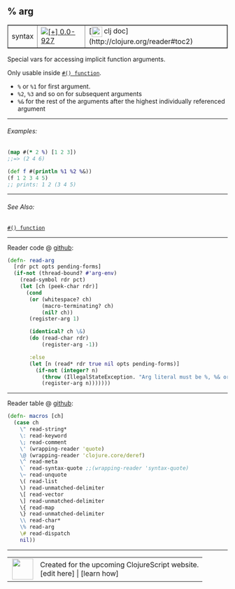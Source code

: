 ## % arg



 <table border="1">
<tr>
<td>syntax</td>
<td><a href="https://github.com/cljsinfo/cljs-api-docs/tree/0.0-927"><img valign="middle" alt="[+] 0.0-927" title="Added in 0.0-927" src="https://img.shields.io/badge/+-0.0--927-lightgrey.svg"></a> </td>
<td>
[<img height="24px" valign="middle" src="http://i.imgur.com/1GjPKvB.png"> clj doc](http://clojure.org/reader#toc2)
</td>
</tr>
</table>



Special vars for accessing implicit function arguments.

Only usable inside [`#() function`](syntax_function.md).

- `%` or `%1` for first argument.
- `%2`, `%3` and so on for subsequent arguments
- `%&` for the rest of the arguments after the highest individually referenced argument

---

###### Examples:

```clj
(map #(* 2 %) [1 2 3])
;;=> (2 4 6)

(def f #(println %1 %2 %&))
(f 1 2 3 4 5)
;; prints: 1 2 (3 4 5)
```

---

###### See Also:

[`#() function`](syntax_function.md)<br>

---





Reader code @ [github](https://github.com/clojure/tools.reader/blob/tools.reader-0.9.1/src/main/clojure/clojure/tools/reader.clj#L542-L561):

```clj
(defn- read-arg
  [rdr pct opts pending-forms]
  (if-not (thread-bound? #'arg-env)
    (read-symbol rdr pct)
    (let [ch (peek-char rdr)]
      (cond
       (or (whitespace? ch)
           (macro-terminating? ch)
           (nil? ch))
       (register-arg 1)

       (identical? ch \&)
       (do (read-char rdr)
           (register-arg -1))

       :else
       (let [n (read* rdr true nil opts pending-forms)]
         (if-not (integer? n)
           (throw (IllegalStateException. "Arg literal must be %, %& or %integer"))
           (register-arg n)))))))
```

<!--
Repo - tag - source tree - lines:

 <pre>
tools.reader @ tools.reader-0.9.1
└── src
    └── main
        └── clojure
            └── clojure
                └── tools
                    └── <ins>[reader.clj:542-561](https://github.com/clojure/tools.reader/blob/tools.reader-0.9.1/src/main/clojure/clojure/tools/reader.clj#L542-L561)</ins>
</pre>
-->

---
Reader table @ [github](https://github.com/clojure/tools.reader/blob/tools.reader-0.9.1/src/main/clojure/clojure/tools/reader.clj#L727-L746):

```clj
(defn- macros [ch]
  (case ch
    \" read-string*
    \: read-keyword
    \; read-comment
    \' (wrapping-reader 'quote)
    \@ (wrapping-reader 'clojure.core/deref)
    \^ read-meta
    \` read-syntax-quote ;;(wrapping-reader 'syntax-quote)
    \~ read-unquote
    \( read-list
    \) read-unmatched-delimiter
    \[ read-vector
    \] read-unmatched-delimiter
    \{ read-map
    \} read-unmatched-delimiter
    \\ read-char*
    \% read-arg
    \# read-dispatch
    nil))
```

<!--
Repo - tag - source tree - lines:

 <pre>
tools.reader @ tools.reader-0.9.1
└── src
    └── main
        └── clojure
            └── clojure
                └── tools
                    └── <ins>[reader.clj:727-746](https://github.com/clojure/tools.reader/blob/tools.reader-0.9.1/src/main/clojure/clojure/tools/reader.clj#L727-L746)</ins>
</pre>
-->

---



 <table>
<tr><td>
<img valign="middle" align="right" width="48px" src="http://i.imgur.com/Hi20huC.png">
</td><td>
Created for the upcoming ClojureScript website.<br>
[edit here] | [learn how]
</td></tr></table>

[edit here]:https://github.com/cljsinfo/cljs-api-docs/blob/master/cljsdoc/syntax_arg.cljsdoc
[learn how]:https://github.com/cljsinfo/cljs-api-docs/wiki/cljsdoc-files

<!--

This information was too distracting to show to readers, but I'll leave it
commented here since it is helpful to:

- pretty-print the data used to generate this document
- and show how to retrieve that data



The API data for this symbol:

```clj
{:description "Special vars for accessing implicit function arguments.\n\nOnly usable inside [syntax/function].\n\n- `%` or `%1` for first argument.\n- `%2`, `%3` and so on for subsequent arguments\n- `%&` for the rest of the arguments after the highest individually referenced argument",
 :ns "syntax",
 :name "arg",
 :history [["+" "0.0-927"]],
 :type "syntax",
 :related ["syntax/function"],
 :full-name-encode "syntax_arg",
 :extra-sources ({:code "(defn- read-arg\n  [rdr pct opts pending-forms]\n  (if-not (thread-bound? #'arg-env)\n    (read-symbol rdr pct)\n    (let [ch (peek-char rdr)]\n      (cond\n       (or (whitespace? ch)\n           (macro-terminating? ch)\n           (nil? ch))\n       (register-arg 1)\n\n       (identical? ch \\&)\n       (do (read-char rdr)\n           (register-arg -1))\n\n       :else\n       (let [n (read* rdr true nil opts pending-forms)]\n         (if-not (integer? n)\n           (throw (IllegalStateException. \"Arg literal must be %, %& or %integer\"))\n           (register-arg n)))))))",
                  :title "Reader code",
                  :repo "tools.reader",
                  :tag "tools.reader-0.9.1",
                  :filename "src/main/clojure/clojure/tools/reader.clj",
                  :lines [542 561]}
                 {:code "(defn- macros [ch]\n  (case ch\n    \\\" read-string*\n    \\: read-keyword\n    \\; read-comment\n    \\' (wrapping-reader 'quote)\n    \\@ (wrapping-reader 'clojure.core/deref)\n    \\^ read-meta\n    \\` read-syntax-quote ;;(wrapping-reader 'syntax-quote)\n    \\~ read-unquote\n    \\( read-list\n    \\) read-unmatched-delimiter\n    \\[ read-vector\n    \\] read-unmatched-delimiter\n    \\{ read-map\n    \\} read-unmatched-delimiter\n    \\\\ read-char*\n    \\% read-arg\n    \\# read-dispatch\n    nil))",
                  :title "Reader table",
                  :repo "tools.reader",
                  :tag "tools.reader-0.9.1",
                  :filename "src/main/clojure/clojure/tools/reader.clj",
                  :lines [727 746]}),
 :examples [{:id "d17825",
             :content "```clj\n(map #(* 2 %) [1 2 3])\n;;=> (2 4 6)\n\n(def f #(println %1 %2 %&))\n(f 1 2 3 4 5)\n;; prints: 1 2 (3 4 5)\n```"}],
 :full-name "syntax/arg",
 :display "% arg",
 :clj-doc "http://clojure.org/reader#toc2"}

```

Retrieve the API data for this symbol:

```clj
;; from Clojure REPL
(require '[clojure.edn :as edn])
(-> (slurp "https://raw.githubusercontent.com/cljsinfo/cljs-api-docs/catalog/cljs-api.edn")
    (edn/read-string)
    (get-in [:symbols "syntax/arg"]))
```

-->
